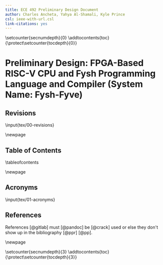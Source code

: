 ```yaml
---
title: ECE 492 Preliminary Design Document
author: Charles Ancheta, Yahya Al-Shamali, Kyle Prince
csl: ieee-with-url.csl
link-citations: yes
---
```


<!-- This most likely does not need to be modified aside from removing the references -->

<!-- Disables section numbers temporarily to not include these sections in the TOC -->

\setcounter{secnumdepth}{0}
\addtocontents{toc}{\protect\setcounter{tocdepth}{0}}

# Preliminary Design: FPGA-Based RISC-V CPU and Fysh Programming Language and Compiler (System Name: Fysh-Fyve)

## Revisions

<!-- Insert the Revisions Table -->

\input{tex/00-revisions}

\newpage

## Table of Contents

<!-- Insert the table of contents. Automatically generated btw -->

\tableofcontents

\newpage

## Acronyms

<!-- Insert the Acronyms table -->

\input{tex/01-acronyms}

## References

<!-- This is where the references would be placed in the document -->
<div id="refs"></div>

<!-- TODO: Remove this to only keep the references that we actually use -->

References [@gitlab] must [@pandoc] be [@crack] used or else they don't show up
in the bibliography [@ppr] [@pp].

\newpage

<!-- NOW we start counting the sections. The tocdepth = 3 is for section 4 -->

\setcounter{secnumdepth}{3}
\addtocontents{toc}{\protect\setcounter{tocdepth}{3}}
